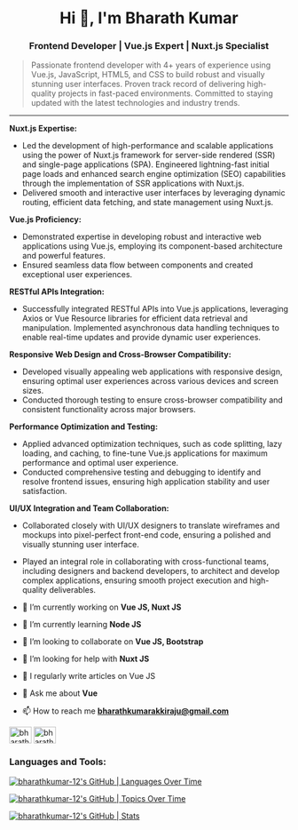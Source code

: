 <h1 align="center">Hi 👋, I'm Bharath Kumar</h1>
<h3 align="center">Frontend Developer | Vue.js Expert | Nuxt.js Specialist</h3>


> Passionate frontend developer with 4+ years of experience using Vue.js, JavaScript, HTML5, and CSS to build robust and visually stunning user interfaces. Proven track record of delivering high-quality projects in fast-paced environments. Committed to staying updated with the latest technologies and industry trends.

------------

**Nuxt.js Expertise:**
- Led the development of high-performance and scalable applications using the power of Nuxt.js framework for server-side rendered (SSR) and single-page applications (SPA). Engineered lightning-fast initial page loads and enhanced search engine optimization (SEO) capabilities through the implementation of SSR applications with Nuxt.js.
- Delivered smooth and interactive user interfaces by leveraging dynamic routing, efficient data fetching, and state management using Nuxt.js.

**Vue.js Proficiency:**
- Demonstrated expertise in developing robust and interactive web applications using Vue.js, employing its component-based architecture and powerful features. 
- Ensured seamless data flow between components and created exceptional user experiences.


**RESTful APIs Integration:**
- Successfully integrated RESTful APIs into Vue.js applications, leveraging Axios or Vue Resource libraries for efficient data retrieval and manipulation. 
Implemented asynchronous data handling techniques to enable real-time updates and provide dynamic user experiences.

**Responsive Web Design and Cross-Browser Compatibility:**
- Developed visually appealing web applications with responsive design, ensuring optimal user experiences across various devices and screen sizes. 
- Conducted thorough testing to ensure cross-browser compatibility and consistent functionality across major browsers.

**Performance Optimization and Testing:**
- Applied advanced optimization techniques, such as code splitting, lazy loading, and caching, to fine-tune Vue.js applications for maximum performance and optimal user experience. 
- Conducted comprehensive testing and debugging to identify and resolve frontend issues, ensuring high application stability and user satisfaction.

**UI/UX Integration and Team Collaboration:**
- Collaborated closely with UI/UX designers to translate wireframes and mockups into pixel-perfect front-end code, ensuring a polished and visually stunning user interface.
- Played an integral role in collaborating with cross-functional teams, including designers and backend developers, to architect and develop complex applications, ensuring smooth project execution and high-quality deliverables.

- 🔭 I’m currently working on **Vue JS, Nuxt JS**

- 🌱 I’m currently learning **Node JS**

- 👯 I’m looking to collaborate on **Vue JS, Bootstrap**

- 🤝 I’m looking for help with **Nuxt JS**

- 📝 I regularly write articles on Vue JS

- 💬 Ask me about **Vue**

- 📫 How to reach me **bharathkumarakkiraju@gmail.com**

<p align="left">
<a href="https://twitter.com/bharathwebdev" target="blank"><img align="center" src="https://raw.githubusercontent.com/rahuldkjain/github-profile-readme-generator/master/src/images/icons/Social/twitter.svg" alt="bharathwebdev" height="30" width="40" /></a>
<a href="https://linkedin.com/in/bharathkumarakkiraju" target="blank"><img align="center" src="https://raw.githubusercontent.com/rahuldkjain/github-profile-readme-generator/master/src/images/icons/Social/linked-in-alt.svg" alt="bharathkumarakkiraju" height="30" width="40" /></a>
</p>

<h3 align="left">Languages and Tools:</h3>

[![bharathkumar-12's GitHub | Languages Over Time](https://stats.quine.sh/bharathkumar-12/languages-over-time?theme=dark)](http://localhost:3000?utm_source=widgets&utm_campaign=bharathkumar-12)

[![bharathkumar-12's GitHub | Topics Over Time](https://stats.quine.sh/bharathkumar-12/topics-over-time?theme=dark)](http://localhost:3000?utm_source=widgets&utm_campaign=bharathkumar-12)

[![bharathkumar-12's GitHub | Stats](https://stats.quine.sh/bharathkumar-12/github?theme=dark)](http://localhost:3000?utm_source=widgets&utm_campaign=bharathkumar-12)
